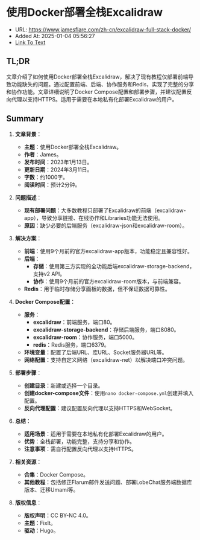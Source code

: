 # 使用Docker部署全栈Excalidraw
- URL: https://www.jamesflare.com/zh-cn/excalidraw-full-stack-docker/
- Added At: 2025-01-04 05:56:27
- [Link To Text](2025-01-04-使用docker部署全栈excalidraw_raw.md)

## TL;DR
文章介绍了如何使用Docker部署全栈Excalidraw，解决了现有教程仅部署前端导致功能缺失的问题。通过配置前端、后端、协作服务和Redis，实现了完整的分享和协作功能。文章详细说明了Docker Compose配置和部署步骤，并建议配置反向代理以支持HTTPS。适用于需要在本地私有化部署Excalidraw的用户。

## Summary
1. **文章背景**：
   - **主题**：使用Docker部署全栈Excalidraw。
   - **作者**：James。
   - **发布时间**：2023年1月13日。
   - **更新日期**：2024年3月11日。
   - **字数**：约1000字。
   - **阅读时间**：预计2分钟。

2. **问题描述**：
   - **现有部署问题**：大多数教程只部署了Excalidraw的前端（excalidraw-app），导致分享链接、在线协作和Libraries功能无法使用。
   - **原因**：缺少必要的后端服务（excalidraw-json和excalidraw-room）。

3. **解决方案**：
   - **前端**：使用9个月前的官方excalidraw-app版本，功能稳定且兼容性好。
   - **后端**：
     - **存储**：使用第三方实现的全功能后端excalidraw-storage-backend，支持v2 API。
     - **协作**：使用9个月前的官方excalidraw-room版本，与前端兼容。
   - **Redis**：用于临时存储分享画板的数据，但不保证数据可靠性。

4. **Docker Compose配置**：
   - **服务**：
     - **excalidraw**：前端服务，端口80。
     - **excalidraw-storage-backend**：存储后端服务，端口8080。
     - **excalidraw-room**：协作服务，端口5000。
     - **redis**：Redis服务，端口6379。
   - **环境变量**：配置了后端URL、库URL、Socket服务器URL等。
   - **网络配置**：支持自定义网络（excalidraw-net）以解决端口冲突问题。

5. **部署步骤**：
   - **创建目录**：新建或选择一个目录。
   - **创建docker-compose文件**：使用`nano docker-compose.yml`创建并填入配置。
   - **反向代理配置**：建议配置反向代理以支持HTTPS和WebSocket。

6. **总结**：
   - **适用场景**：适用于需要在本地私有化部署Excalidraw的用户。
   - **优势**：全栈部署，功能完整，支持分享和协作。
   - **注意事项**：需自行配置反向代理以支持HTTPS。

7. **相关资源**：
   - **合集**：Docker Compose。
   - **其他教程**：包括修正Flarum邮件发送问题、部署LobeChat服务端数据库版本、迁移Umami等。

8. **版权信息**：
   - **版权声明**：CC BY-NC 4.0。
   - **主题**：FixIt。
   - **驱动**：Hugo。
